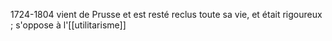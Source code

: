 1724-1804
vient de Prusse et est resté reclus toute sa vie, et était rigoureux ; s'oppose à l'[[utilitarisme]]